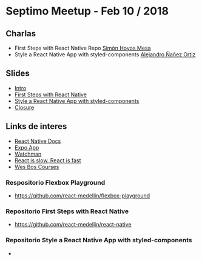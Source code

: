 # Septimo Meetup - Feb 10 / 2018

## Charlas

- First Steps with React Native Repo [Simón Hoyos Mesa](https://github.com/shmesa22)
- Style a React Native App with styled-components [Alejandro Ñañez Ortiz](https://github.com/alejandronanez)

## Slides

- [Intro]()
- [First Steps with React Native](https://docs.google.com/presentation/d/19Da4O5hGI7gA4uN2pMwPY0EsKoJGee-27ydwGvuyy7c/edit?usp=sharing)
- [Style a React Native App with styled-components]()
- [Closure]()

## Links de interes

- [React Native Docs](https://facebook.github.io/react-native/docs/getting-started.html)
- [Expo App](https://expo.io/)
- [Watchman](https://facebook.github.io/watchman/)
- [React is slow, React is fast](https://medium.com/dailyjs/react-is-slow-react-is-fast-optimizing-react-apps-in-practice-394176a11fba)
- [Wes Bos Courses](http://wesbos.com/courses/)

### Respositorio Flexbox Playground

- https://github.com/react-medellin/flexbox-playground

### Repositorio First Steps with React Native

- https://github.com/react-medellin/react-native

### Repositorio Style a React Native App with styled-components

-
